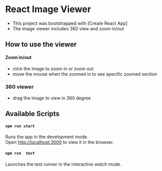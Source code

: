 # React Image Viewer

- This project was bootstrapped with [Create React App]
- The image viewer includes 360 view and zoom in/out

## How to use the viewer

#### Zoom in/out

- click the image to zoom in or zoom out
- move the mouse when the zoomed in to see specific zoomed section 

### 360 viewer

- drag the image to view in 360 degree

## Available Scripts

#### `npm run start`

Runs the app in the development mode.\
Open [http://localhost:3000](http://localhost:3000) to view it in the browser.

#### `npm run  test`

Launches the test runner in the interactive watch mode.

